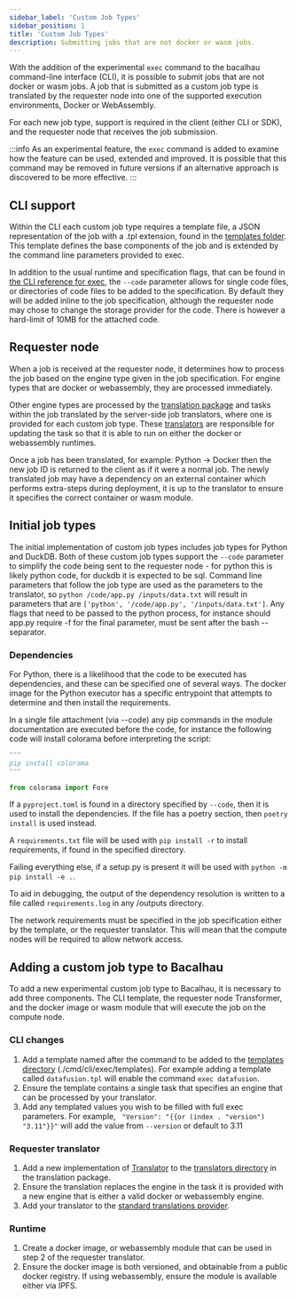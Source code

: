```yaml
---
sidebar_label: 'Custom Job Types'
sidebar_position: 1
title: 'Custom Job Types'
description: Submitting jobs that are not docker or wasm jobs.
---
```


With the addition of the experimental `exec` command to the bacalhau command-line interface (CLI),
it is possible to submit jobs that are not docker or wasm jobs.
A job that is submitted as a custom job type is translated by the requester node
into one of the supported execution environments, Docker or WebAssembly.

For each new job type, support is required in the client (either CLI or SDK),
and the requester node that receives the job submission.

:::info
As an experimental feature, the `exec` command is added to examine how the
feature can be used, extended and improved. It is possible that this command
may be removed in future versions if an alternative approach is discovered to
be more effective.
:::


## CLI support

Within the CLI each custom job type requires a template file,
a JSON representation of the job with a .tpl extension,
found in the [templates folder](https://github.com/bacalhau-project/bacalhau/tree/main/cmd/cli/exec/templates). This template defines the base components of the job and is extended by the command line parameters provided to exec.

In addition to the usual runtime and specification flags, that can be found in [the CLI reference for exec](../references/cli/exec/), the `--code` parameter allows for single code files, or directories of code files to be added to the specification.  By default they will be added inline to the job specification, although the requester node may chose to change the storage provider for the code. There is however a hard-limit of 10MB for the attached code.


## Requester node

When a job is received at the requester node, it determines how to process the job based
on the engine type given in the job specification.  For engine types that are docker or
webassembly, they are processed immediately.

Other engine types are processed by the [translation package](https://github.com/bacalhau-project/bacalhau/blob/main/pkg/translation/translation.go) and tasks within the job translated by the server-side job translators, where one is provided for each custom job type.  These [translators](https://github.com/bacalhau-project/bacalhau/blob/main/pkg/translation/translation.go#L34C1-L38C2) are responsible for updating the task so that it is able to run on either the docker or webassembly runtimes.

Once a job has been translated, for example: Python -> Docker then the new job ID is returned to the client as if it were a normal job. The newly translated job may have a dependency on an external container which performs extra-steps during deployment, it is up to the translator to ensure it specifies the correct container or wasm module.


## Initial job types

The initial implementation of custom job types includes job types for Python and DuckDB. Both of these custom job types support the `--code` parameter to simplify the code being sent to  the requester node - for python this is likely python code, for duckdb it is expected to be sql.  Command line parameters that follow the job type are used as the parameters to the translator, so `python /code/app.py /inputs/data.txt` will result in parameters that are `['python', '/code/app.py', '/inputs/data.txt']`.  Any flags that need to be passed to the python process, for instance should app.py require -f for the final parameter, must be sent after the bash -- separator.

### Dependencies

For Python, there is a likelihood that the code to be executed has dependencies, and these can be specified one of several ways.  The docker image for the Python executor has a specific entrypoint that attempts to determine and then install the requirements.

In a single file attachment (via --code) any pip commands in the module documentation are executed before the code, for instance the following code will install colorama before interpreting the script:

```python
"""
pip install colorama
"""

from colorama import Fore
```

If a `pyproject.toml` is found in a directory specified by `--code`, then it is used to install the dependencies.  If the file has a poetry section, then `poetry install` is used instead.

A `requirements.txt` file will be used with `pip install -r` to install requirements, if found in the specified directory.

Failing everything else, if a setup.py is present it will be used with `python -m pip install -e .`.

To aid in debugging, the output of the dependency resolution is written to a file called `requirements.log` in any /outputs directory.

The network requirements must be specified in the job specification either by the template, or the requester translator. This will mean that the compute nodes will be required to allow network access.


## Adding a custom job type to Bacalhau

To add a new experimental custom job type to Bacalhau, it is necessary to add three components. The CLI template, the requester node Transformer, and the docker image or wasm module that will execute the job on the compute node.

### CLI changes

1. Add a template named after the command to be added to the [templates directory](https://github.com/bacalhau-project/bacalhau/tree/main/cmd/cli/exec/templates) (./cmd/cli/exec/templates). For example adding a template called `datafusion.tpl` will enable the command `exec datafusion`.
2. Ensure the template contains a single task that specifies an engine that can be processed by your translator.
3. Add any templated values you wish to be filled with full exec parameters. For example, ` "Version": "{{or (index . "version") "3.11"}}"` will add the value from `--version` or default to 3.11

### Requester translator

1. Add a new implementation of [Translator](https://github.com/bacalhau-project/bacalhau/blob/main/pkg/translation/translation.go#L30-L38) to the [translators directory](https://github.com/bacalhau-project/bacalhau/tree/main/pkg/translation/translators) in the translation package.
2. Ensure the translation replaces the engine in the task it is provided with a new engine that is either a valid docker or webassembly engine.
3. Add your translator to the [standard translations provider](https://github.com/bacalhau-project/bacalhau/blob/main/pkg/translation/translation.go#L45-L52).

### Runtime

1. Create a docker image, or webassembly module that can be used in step 2 of the requester translator.
2. Ensure the docker image is both versioned, and obtainable from a public docker registry. If using webassembly, ensure the module is available either via IPFS.
